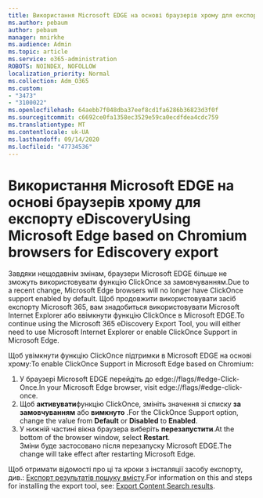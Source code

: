 ```yaml
---
title: Використання Microsoft EDGE на основі браузерів хрому для експорту eDiscovery
ms.author: pebaum
author: pebaum
manager: mnirkhe
ms.audience: Admin
ms.topic: article
ms.service: o365-administration
ROBOTS: NOINDEX, NOFOLLOW
localization_priority: Normal
ms.collection: Adm_O365
ms.custom:
- "3473"
- "3100022"
ms.openlocfilehash: 64aebb7f048dba37eef8cd1fa6286b36823d3f0f
ms.sourcegitcommit: c6692ce0fa1358ec3529e59ca0ecdfdea4cdc759
ms.translationtype: MT
ms.contentlocale: uk-UA
ms.lasthandoff: 09/14/2020
ms.locfileid: "47734536"
---
```

# <a name="using-microsoft-edge-based-on-chromium-browsers-for-ediscovery-export"></a><span data-ttu-id="b4a1a-102">Використання Microsoft EDGE на основі браузерів хрому для експорту eDiscovery</span><span class="sxs-lookup"><span data-stu-id="b4a1a-102">Using Microsoft Edge based on Chromium browsers for Ediscovery export</span></span>

<span data-ttu-id="b4a1a-103">Завдяки нещодавнім змінам, браузери Microsoft EDGE більше не зможуть використовувати функцію ClickOnce за замовчуванням.</span><span class="sxs-lookup"><span data-stu-id="b4a1a-103">Due to a recent change, Microsoft Edge browsers will no longer have ClickOnce support enabled by default.</span></span> <span data-ttu-id="b4a1a-104">Щоб продовжити використовувати засіб експорту Microsoft 365, вам знадобиться використовувати Microsoft Internet Explorer або ввімкнути функцію ClickOnce в Microsoft EDGE.</span><span class="sxs-lookup"><span data-stu-id="b4a1a-104">To continue using the Microsoft 365 eDiscovery Export Tool, you will either need to use Microsoft Internet Explorer or enable ClickOnce Support in Microsoft Edge.</span></span> 

<span data-ttu-id="b4a1a-105">Щоб увімкнути функцію ClickOnce підтримки в Microsoft EDGE на основі хрому:</span><span class="sxs-lookup"><span data-stu-id="b4a1a-105">To enable ClickOnce Support in Microsoft Edge based on Chromium:</span></span> 
1. <span data-ttu-id="b4a1a-106">У браузері Microsoft EDGE перейдіть до edge://flags/#edge-Click-Once.</span><span class="sxs-lookup"><span data-stu-id="b4a1a-106">In your Microsoft Edge browser, visit edge://flags/#edge-click-once.</span></span>
2. <span data-ttu-id="b4a1a-107">Щоб **активувати**функцію ClickOnce, змініть значення зі списку **за замовчуванням** або **вимкнуто** .</span><span class="sxs-lookup"><span data-stu-id="b4a1a-107">For the ClickOnce Support option, change the value from **Default** or **Disabled** to **Enabled**.</span></span> 
3. <span data-ttu-id="b4a1a-108">У нижній частині вікна браузера виберіть **перезапустити**.</span><span class="sxs-lookup"><span data-stu-id="b4a1a-108">At the bottom of the browser window, select **Restart**.</span></span> <br>
 <span data-ttu-id="b4a1a-109">Зміни буде застосовано після перезапуску Microsoft EDGE.</span><span class="sxs-lookup"><span data-stu-id="b4a1a-109">The change will take effect after restarting Microsoft Edge.</span></span> 

<span data-ttu-id="b4a1a-110">Щоб отримати відомості про ці та кроки з інсталяції засобу експорту, див.: [ Експорт результатів пошуку вмісту](https://docs.microsoft.com/microsoft-365/compliance/export-search-results).</span><span class="sxs-lookup"><span data-stu-id="b4a1a-110">For information on this and steps for installing the  export tool, see: [ Export Content Search results](https://docs.microsoft.com/microsoft-365/compliance/export-search-results).</span></span>